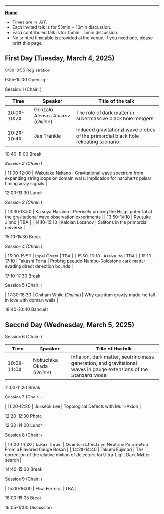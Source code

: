---

[**Home**](index)

- Times are in JST. 
- Each invited talk is for 50min + 10min discussion. 
- Each contributed talk is for 15min + 5min discussion.
- No printed timetable is provided at the venue. If you need one, please print this page.
<!--- Both of them include time for questions and comments.-->

## First Day (Tuesday, March 4, 2025)

9:30-9:55 Registration

9:55-10:00 Opening

Session 1 (Chair: )

| Time | Speaker | Title of the talk |
|----|----|----|
| 10:00-10:20 | Gonzalo Alonso-Alvarez (*Online*) | The role of dark matter in supermassive black hole mergers |
| 10:20-10:40 | Jan Tränkle |  Induced gravitational wave probes of the primordial black hole reheating scenario  |

10:40-11:00    Break

*Session 2 (Chair: )*

| 11:00-12:00 | Wakutaka Nakano | Gravitational wave spectrum from expanding string loops on domain walls: Implication for nanohertz pulsar timing array signals |

12:00-13:30  Lunch

*Session 3 (Chair: )*

| 13:30-13:50 | Katsuya Hashino | Precisely probing the Higgs potential at the gravitational wave observation experiments |
| 13:50-14:10 | Ryusuke Jinno | TBA |
| 14:10-15:10 | Kaloian Lozanov | Solitons in the primordial universe |

15:10-15:30 Break

*Session 4 (Chair: )*

| 15:30-15:50 | Ippei Obata | TBA |
| 15:50-16:10 | Asuka Ito | TBA |
| 16:10-17:10 | Takashi Toma | Probing pseudo-Nambu-Goldstone dark matter evading direct detection bounds |

17:10-17:30 Break

Session 5 (Chair: )

| 17:30-18:30 | Graham White (*Online*) | Why quantum gravity made me fall in love with domain walls |

18:40-20:40 Banquet

## Second Day (Wednesday, March 5, 2025)

Session 6 (Chair: )

| Time | Speaker | Title of the talk |
|----|----|----|
| 10:00-11:00 | Nobuchika Okada (*Online*) | Inflation, dark matter, neutrino mass generation, and gravitational waves in gauge extensions of the Standard Model |

11:00-11:20 Break

Session 7 (Chair: )

| 11:20-12:20 | Junseok Lee | Topological Defects with Multi-Axion |

12:20-12:30 Photo

12:30-14:00 Lunch

Session 8 (Chair: )

| 14:00-14:20 | Lukas Treuer | Quantum Effects on Neutrino Parameters From a Flavored Gauge Boson |
| 14:20-14:40 | Takumi Fujimori | The correction of the relative motion of detectors for Ultra-Light Dark Matter search |

14:40-15:00 Break

Session 9 (Chair: )

| 15:00-16:00 | Elisa Ferreira | TBA |

16:00-16:05 Break

16:05-17:00 Discussion





